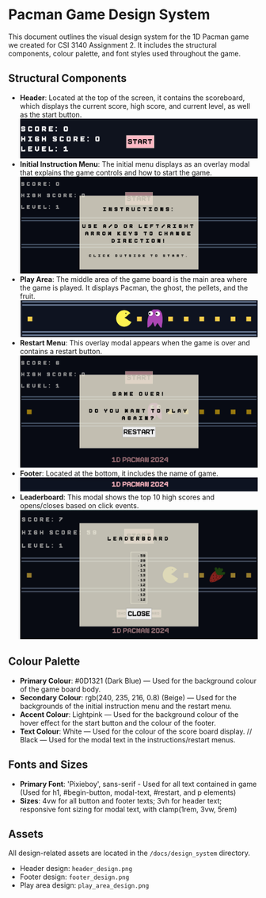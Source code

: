 # Pacman Game Design System

This document outlines the visual design system for the 1D Pacman game we created for CSI 3140 Assignment 2.
It includes the structural components, colour palette, and font styles used throughout the game.

## Structural Components
- **Header**: Located at the top of the screen, it contains the scoreboard, which displays the current score, high score, and current level, as well as the start button. 
  ![Header Design](design_system/header_design.png)
- **Initial Instruction Menu**: The initial menu displays as an overlay modal that explains the game controls and how to start the game.
  ![Instruction Menu Design](design_system/main_menu_instructions.png)
- **Play Area**: The middle area of the game board is the main area where the game is played. It displays Pacman, the ghost, the pellets, and the fruit.
  ![Play Area Design](design_system/play_area_design.png)
- **Restart Menu**: This overlay modal appears when the game is over and contains a restart button.
  ![Restart Menu Design](design_system/game_over.png)
- **Footer**: Located at the bottom, it includes the name of game.
  ![Footer Design](design_system/footer_design.png)
- **Leaderboard**: This modal shows the top 10 high scores and opens/closes based on click events.
  ![Leaderboard Menu Design](design_system/leaderboard_design.png)


## Colour Palette
- **Primary Colour**: #0D1321 (Dark Blue) — Used for the background colour of the game board body.
- **Secondary Colour**: rgb(240, 235, 216, 0.8) (Beige) — Used for the backgrounds of the initial instruction menu and the restart menu.
- **Accent Colour**: Lightpink — Used for the background colour of the hover effect for the start button and the colour of the footer.
- **Text Colour**: White — Used for the colour of the score board display. // Black — Used for the modal text in the instructions/restart menus.

## Fonts and Sizes
- **Primary Font**: 'Pixieboy', sans-serif - Used for all text contained in game (Used for h1, #begin-button, modal-text, #restart, and p elements) 
- **Sizes**: 4vw for all button and footer texts; 3vh for header text; responsive font sizing for modal text, with clamp(1rem, 3vw, 5rem)

## Assets
All design-related assets are located in the `/docs/design_system` directory.
- Header design: `header_design.png`
- Footer design: `footer_design.png`
- Play area design: `play_area_design.png`
